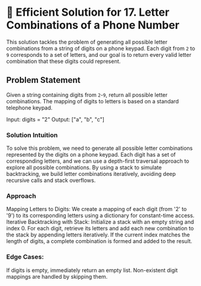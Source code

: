 # 🚀 Efficient Solution for 17. Letter Combinations of a Phone Number

This solution tackles the problem of generating all possible letter combinations from a string of digits on a phone
keypad. Each digit from `2` to `9` corresponds to a set of letters, and our goal is to return every valid letter
combination that these digits could represent.

## Problem Statement

Given a string containing digits from `2`-`9`, return all possible letter combinations. The mapping of digits to letters
is based on a standard telephone keypad.

Input: digits = "2"
Output: ["a", "b", "c"]

### Solution Intuition

To solve this problem, we need to generate all possible letter combinations represented by the digits on a phone keypad.
Each digit has a set of corresponding letters, and we can use a depth-first traversal approach to explore all possible
combinations. By using a stack to simulate backtracking, we build letter combinations iteratively, avoiding deep
recursive calls and stack overflows.

### Approach

Mapping Letters to Digits: We create a mapping of each digit (from '2' to '9') to its corresponding letters using a
dictionary for constant-time access.
Iterative Backtracking with Stack:
Initialize a stack with an empty string and index 0.
For each digit, retrieve its letters and add each new combination to the stack by appending letters iteratively.
If the current index matches the length of digits, a complete combination is formed and added to the result.

### Edge Cases:

If digits is empty, immediately return an empty list.
Non-existent digit mappings are handled by skipping them.

